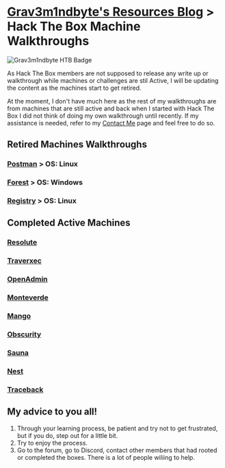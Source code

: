 # [Grav3m1ndbyte's Resources Blog](/index.html) > Hack The Box Machine Walkthroughs


![Grav3m1ndbyte HTB Badge](https://www.hackthebox.eu/badge/image/75471)




  As Hack The Box members are not supposed to release any write up or walkthrough while machines or challenges are stil Active, I will be updating the content as the machines start to get retired.

  At the moment, I don't have much here as the rest of my walkthroughs are from machines that are still active and back when I started with Hack The Box I did not think of doing my own walkthrough until recently. If my assistance is needed, refer to my [Contact Me](/contact.html) page and feel free to do so.





## Retired Machines Walkthroughs
###  [Postman](/HTB-Retired/Postman/postman.html) > OS: Linux
###  [Forest](/HTB-Retired/Forest/forest.html) > OS: Windows
###  [Registry](/HTB-Retired/Registry/registry.html) > OS: Linux

## Completed Active Machines
###  [Resolute](/HTB-Active/resolute.html)
###  [Traverxec](/HTB-Active/traverxec.html)
###  [OpenAdmin](/HTB-Active/openadmin.html)
###  [Monteverde](/HTB-Active/monteverde.html)
###  [Mango](/HTB-Active/mango.html)
###  [Obscurity](/HTB-Active/obscurity.html)
###  [Sauna](/HTB-Active/sauna.html)
###  [Nest](/HTB-Active/nest.html)
###  [Traceback](/HTB-Active/traceback.html)



## My advice to you all!

1. Through your learning process, be patient and try not to get frustrated, but if you do, step out for a little bit.
2. Try to enjoy the process.
3. Go to the forum, go to Discord, contact other members that had rooted or completed the boxes. There is a lot of people wiliing to help.
